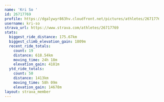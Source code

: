 ```yaml
---
name: 'Kri So '
id: 26717769
profile: https://dgalywyr863hv.cloudfront.net/pictures/athletes/26717769/7761026/14/large.jpg
username: kri-so
strava_url: https://www.strava.com/athletes/26717769
stats:
  biggest_ride_distance: 175.67km
  biggest_climb_elevation_gain: 1809m
  recent_ride_totals:
    count: 19
    distance: 618.54km
    moving_time: 24h 18m
    elevation_gain: 4181m
  ytd_ride_totals:
    count: 50
    distance: 1413km
    moving_time: 58h 09m
    elevation_gain: 14678m
layout: strava_member
--- 
```

